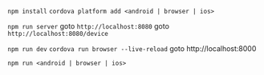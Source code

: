 
`npm install`
`cordova platform add <android | browser | ios>`

`npm run server`
goto `http://localhost:8080`
goto `http://localhost:8080/device`

`npm run dev`
`cordova run browser --live-reload`
goto http://localhost:8000

`npm run <android | browser | ios>`